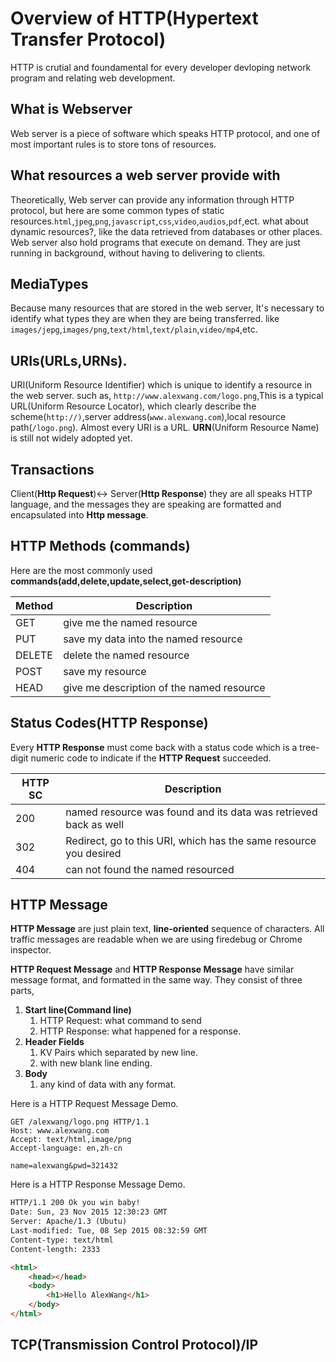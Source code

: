 # Overview of HTTP(Hypertext Transfer Protocol)

HTTP is crutial and foundamental for every developer devloping network program and relating web development.

## What is Webserver
Web server is a piece of software which speaks HTTP protocol, and one of most important rules is to store tons of resources.
## What resources a web server provide with
Theoretically, Web server can provide any information through HTTP protocol, but here are some common types of static resources.`html`,`jpeg`,`png`,`javascript`,`css`,`video`,`audios`,`pdf`,ect. what about dynamic resources?, like the data retrieved from databases or other places. Web server also hold programs that execute on demand. They are just  running in background, without having to delivering to clients. 

## MediaTypes

Because many resources that are stored in the web server, It's necessary to identify what types they are when they are being transferred.
like `images/jepg`,`images/png`,`text/html`,`text/plain`,`video/mp4`,etc.

## URIs(URLs,URNs).

URI(Uniform Resource Identifier) which is unique to identify a resource in the web server. such as, `http://www.alexwang.com/logo.png`,This is a typical URL(Uniform Resource Locator), which clearly describe the scheme(`http://)`,server address(`www.alexwang.com`),local resource path(`/logo.png`). Almost every URI is a URL. **URN**(Uniform Resource Name) is still not widely adopted yet.

## Transactions
Client(**Http Request**)<-> Server(**Http Response**) they are all speaks HTTP language, and the messages they are speaking are formatted and encapsulated into **Http message**.

## HTTP Methods (commands)

Here are the most commonly used **commands(add,delete,update,select,get-description)**

| Method | Description |
| -- | -- |
| GET | give me the named resource |
| PUT | save my data into the named resource |
| DELETE | delete the named resource |
| POST | save my resource  |
| HEAD | give me description of the named resource  |

## Status Codes(HTTP Response)

Every **HTTP Response** must come back with a status code which is a tree-digit numeric code to indicate if the **HTTP Request** succeeded.

| HTTP SC | Description |
| -- | -- |
| 200 | named resource was found and its data was retrieved back as well|
| 302 | Redirect, go to this URI, which has the same resource you desired |
| 404 | can not found the named resourced |

## HTTP Message
**HTTP Message** are just plain text, **line-oriented** sequence of characters. All traffic messages are readable when we are using firedebug or Chrome inspector.

**HTTP Request Message** and
**HTTP Response Message** have similar message format, and formatted in the same way. They consist of three parts, 
1.  **Start line(Command line)**
    1.  HTTP Request: what command to send
    2.  HTTP Response: what happened for a response.
2.  **Header Fields**
    1.  KV Pairs which separated by new line.
    2.  with new blank line ending.
3.  **Body**
    1.  any kind of data with any format.

Here is a HTTP Request Message Demo.
```http
GET /alexwang/logo.png HTTP/1.1
Host: www.alexwang.com
Accept: text/html,image/png
Accept-language: en,zh-cn

name=alexwang&pwd=321432
```

Here is a HTTP Response Message Demo.
```html
HTTP/1.1 200 Ok you win baby!
Date: Sun, 23 Nov 2015 12:30:23 GMT
Server: Apache/1.3 (Ubutu)
Last-modified: Tue, 08 Sep 2015 08:32:59 GMT
Content-type: text/html
Content-length: 2333

<html>
    <head></head>
    <body>
        <h1>Hello AlexWang</h1>
    </body>
</html>
```

## TCP(Transmission Control Protocol)/IP





